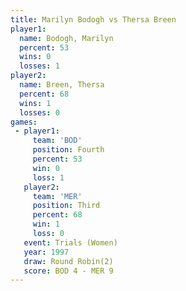 ```yaml
---
title: Marilyn Bodogh vs Thersa Breen
player1:               
  name: Bodogh, Marilyn
  percent: 53          
  wins: 0              
  losses: 1            
player2:               
  name: Breen, Thersa  
  percent: 68          
  wins: 1              
  losses: 0            
games:
 - player1:          
     team: 'BOD'     
     position: Fourth
     percent: 53     
     win: 0          
     loss: 1         
   player2:         
     team: 'MER'    
     position: Third
     percent: 68    
     win: 1         
     loss: 0        
   event: Trials (Women)
   year: 1997           
   draw: Round Robin(2) 
   score: BOD 4 - MER 9 
---
```

